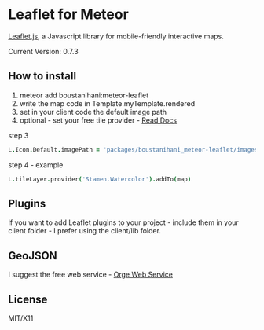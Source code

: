 # Leaflet for Meteor

[Leaflet.js](http://leafletjs.com/), a Javascript library for mobile-friendly interactive maps. 

Current Version: 0.7.3

## How to install 
1. meteor add boustanihani:meteor-leaflet
2. write the map code in Template.myTemplate.rendered
3. set in your client code the default image path 
4. optional - set your free tile provider - [Read Docs](https://github.com/leaflet-extras/leaflet-providers)

step 3 
```coffeescript
L.Icon.Default.imagePath = 'packages/boustanihani_meteor-leaflet/images'
```

step 4 - example
```coffeescript
L.tileLayer.provider('Stamen.Watercolor').addTo(map)
```

## Plugins
If you want to add Leaflet plugins to your project - include them in your client folder - I prefer using the client/lib folder.

## GeoJSON 
I suggest the free web service - [Orge Web Service](http://ogre.adc4gis.com/) 

## License
MIT/X11

